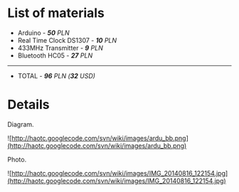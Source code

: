 # List of materials #

  * Arduino - _**50** PLN_
  * Real Time Clock DS1307 - _**10** PLN_
  * 433MHz Transmitter - _**9** PLN_
  * Bluetooth HC05 - _**27** PLN_

---

  * TOTAL - _**96** PLN (**32** USD)_


# Details #

Diagram.

![http://haotc.googlecode.com/svn/wiki/images/ardu_bb.png](http://haotc.googlecode.com/svn/wiki/images/ardu_bb.png)

Photo.

![http://haotc.googlecode.com/svn/wiki/images/IMG_20140816_122154.jpg](http://haotc.googlecode.com/svn/wiki/images/IMG_20140816_122154.jpg)